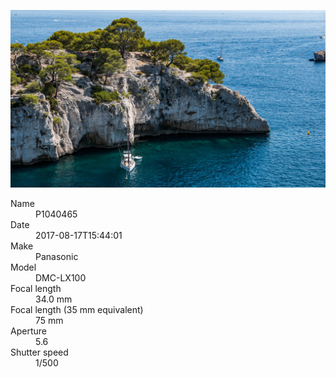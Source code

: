 [![P1040465](/photos/hd/P1040465.jpg)](/photos/full/P1040465.jpg?raw=true)

<dl>
  <dt>Name</dt>
  <dd>P1040465</dd>
  <dt>Date</dt>
  <dd>2017-08-17T15:44:01</dd>
  <dt>Make</dt>
  <dd>Panasonic</dd>
  <dt>Model</dt>
  <dd>DMC-LX100</dd>
  <dt>Focal length</dt>
  <dd>34.0 mm</dd>
  <dt>Focal length (35 mm equivalent)</dt>
  <dd>75 mm</dd>
  <dt>Aperture</dt>
  <dd>5.6</dd>
  <dt>Shutter speed</dt>
  <dd>1/500</dd>
</dl>
